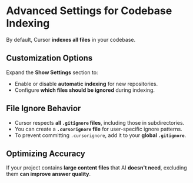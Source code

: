 # Advanced Settings for Codebase Indexing

By default, Cursor **indexes all files** in your codebase.

## Customization Options

Expand the **Show Settings** section to:
- Enable or disable **automatic indexing** for new repositories.
- Configure **which files should be ignored** during indexing.

## File Ignore Behavior

- Cursor respects **all `.gitignore` files**, including those in subdirectories.
- You can create a **`.cursorignore` file** for user-specific ignore patterns.
- To prevent committing `.cursorignore`, add it to your **global `.gitignore`**.

## Optimizing Accuracy

If your project contains **large content files** that AI **doesn't need**, excluding them **can improve answer quality**. 
